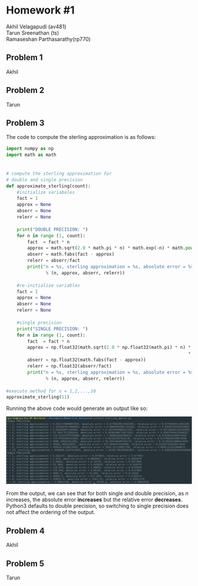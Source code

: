 # Homework #1
Akhil Velagapudi (av481)  
Tarun Sreenathan (ts)  
Ramaseshan Parthasarathy(rp770)  

## Problem 1

Akhil

## Problem 2

Tarun

## Problem 3
The code to compute the sterling  approximation is as follows:

```python
import numpy as np
import math as math


# compute the sterling approximation for 
# double and single precision
def approximate_sterling(count):
	#initialize variabales
	fact = 1
	approx = None
	abserr = None
	relerr = None

	print("DOUBLE PRECISION: ")
	for n in range (1, count):
		fact  = fact * n
		approx = math.sqrt(2.0 * math.pi * n) * math.exp(-n) * math.pow(n, n)
		abserr = math.fabs(fact - approx)
		relerr = abserr/fact
		print("n = %s, sterling approximation = %s, absolute error = %s, relative error = %s" 
			   % (n, approx, abserr, relerr))

	#re-initialize variables
	fact = 1
	approx = None
	abserr = None
	relerr = None

	#single precision
	print("SINGLE PRECISION: ")
	for n in range (1, count):
		fact  = fact * n
		approx = np.float32(math.sqrt(2.0 * np.float32(math.pi) * n) * np.float32(math.exp(-n)) 
																	 * math.pow(n, n))
		abserr = np.float32(math.fabs(fact - approx))
		relerr = np.float32(abserr/fact)	
		print("n = %s, sterling approximation = %s, absolute error = %s, relative error = %s" 
			   % (n, approx, abserr, relerr))

#execute method for n = 1,2,...,10
approximate_sterling(11) 
```

Running the above code would generate an output like so:

<img src = "../Homework_One/sterling.png">

From the output, we can see that for both single and double precision, as *n* increases, the absolute error **increases** but the relative error **decreases**. Python3 defaults to double precision, so switching to single precision does not affect the ordering of the output. 

## Problem 4 

Akhil

## Problem 5

Tarun